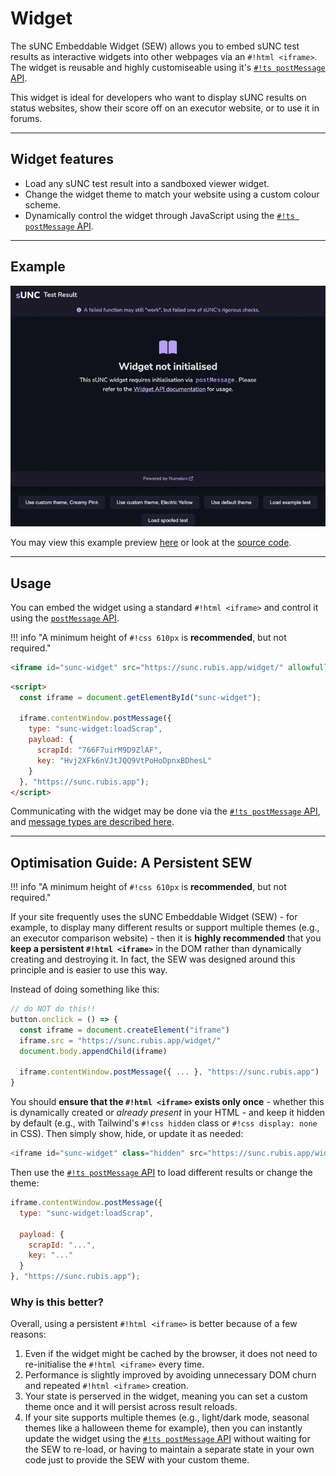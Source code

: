 # Widget

The sUNC Embeddable Widget (SEW) allows you to embed sUNC test results as interactive widgets into other webpages via an `#!html <iframe>`. The widget is reusable and highly customiseable using it's [`#!ts postMessage` API](./postMessage-API/README.md).

This widget is ideal for developers who want to display sUNC results on status websites, show their score off on an executor website, or to use it in forums.

---

## Widget features

- Load any sUNC test result into a sandboxed viewer widget.
- Change the widget theme to match your website using a custom colour scheme.
- Dynamically control the widget through JavaScript using the [`#!ts postMessage` API](./postMessage-API/README.md).

---

## Example

![sUNC Widget Example](./assets/widget.gif)

You may view this example preview [here](./example/) or look at the [source code](https://github.com/sUNC-Utilities/docs.sunc.su/edit/main/docs/About/Integration-Suite/Widget/example).

---

## Usage

You can embed the widget using a standard `#!html <iframe>` and control it using the [`postMessage` API](./postMessage-API/README.md).

!!! info "A minimum height of `#!css 610px` is **recommended**, but not required."

```html title="Embedding the sUNC widget"
<iframe id="sunc-widget" src="https://sunc.rubis.app/widget/" allowfullscreen></iframe>
```

```html title="Sending a message to load a scrap (test result)"
<script>
  const iframe = document.getElementById("sunc-widget");

  iframe.contentWindow.postMessage({
    type: "sunc-widget:loadScrap",
    payload: {
      scrapId: "766F7uirM9D9ZlAF",
      key: "Hvj2XFk6nVJtJQQ9VtPoHoDpnxBDhesL"
    }
  }, "https://sunc.rubis.app");
</script>
```

Communicating with the widget may be done via the [`#!ts postMessage` API](./postMessage-API/README.md), and [message types are described here](./postMessage-API/MessageType.md).

---

## Optimisation Guide: A Persistent SEW

!!! info "A minimum height of `#!css 610px` is **recommended**, but not required."

If your site frequently uses the sUNC Embeddable Widget (SEW) - for example, to display many different results or support multiple themes (e.g., an executor comparison website) - then it is **highly recommended** that you **keep a persistent `#!html <iframe>`** in the DOM rather than dynamically creating and destroying it. In fact, the SEW was designed around this principle and is easier to use this way.

Instead of doing something like this:

```js title="The bad practice of dynamically creating a new iframe each time"
// do NOT do this!!
button.onclick = () => {
  const iframe = document.createElement("iframe")
  iframe.src = "https://sunc.rubis.app/widget/"
  document.body.appendChild(iframe)

  iframe.contentWindow.postMessage({ ... }, "https://sunc.rubis.app")
}
```


You should **ensure that the `#!html <iframe>` exists only once** - whether this is dynamically created or *already present* in your HTML - and keep it hidden by default (e.g., with Tailwind's `#!css hidden` class or `#!css display: none` in CSS). Then simply show, hide, or update it as needed:

```js title="Creating one persistent widget with the name of 'sunc-widget'"
<iframe id="sunc-widget" class="hidden" src="https://sunc.rubis.app/widget/"></iframe>
```

Then use the [`#!ts postMessage` API](./postMessage-API/README.md) to load different results or change the theme:

```js title="Using the postMessage API to load a different result"
iframe.contentWindow.postMessage({
  type: "sunc-widget:loadScrap",

  payload: {
    scrapId: "...",
    key: "..."
  }
}, "https://sunc.rubis.app");
```

### Why is this better?

Overall, using a persistent `#!html <iframe>` is better because of a few reasons:

1. Even if the widget might be cached by the browser, it does not need to re-initialise the `#!html <iframe>` every time.
2. Performance is slightly improved by avoiding unnecessary DOM churn and repeated `#!html <iframe>` creation.
3. Your state is perserved in the widget, meaning you can set a custom theme once and it will persist across result reloads.
4. If your site supports multiple themes (e.g., light/dark mode, seasonal themes like a halloween theme for example), then you can instantly update the widget using the [`#!ts postMessage` API](./postMessage-API/README.md) without waiting for the SEW to re-load, or having to maintain a separate state in your own code just to provide the SEW with your custom theme.
